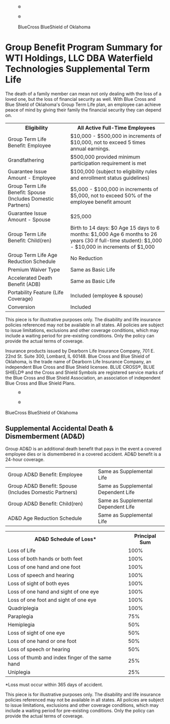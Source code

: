 <figure>

®

®

</figure>


<figure>

BlueCross BlueShield
of Oklahoma

</figure>


# Group Benefit Program Summary for WTI Holdings, LLC DBA Waterfield Technologies Supplemental Term Life

The death of a family member can mean not only dealing with the loss of a loved one, but the loss of financial security as well. With Blue
Cross and Blue Shield of Oklahoma's Group Term Life plan, an employee can achieve peace of mind by giving their family the financial
security they can depend on.


<table>
<tr>
<th>Eligibility</th>
<th>All Active Full-Time Employees</th>
</tr>
<tr>
<td>Group Term Life Benefit: Employee</td>
<td>$10,000 - $500,000 in increments of $10,000, not to exceed 5 times annual earnings.</td>
</tr>
<tr>
<td>Grandfathering</td>
<td>$500,000 provided minimum participation requirement is met</td>
</tr>
<tr>
<td>Guarantee Issue Amount - Employee</td>
<td>$100,000 (subject to eligibility rules and enrollment status guidelines)</td>
</tr>
<tr>
<td>Group Term Life Benefit: Spouse (Includes Domestic Partners)</td>
<td>$5,000 - $100,000 in increments of $5,000, not to exceed 50% of the employee benefit amount</td>
</tr>
<tr>
<td>Guarantee Issue Amount - Spouse</td>
<td>$25,000</td>
</tr>
<tr>
<td>Group Term Life Benefit: Child(ren)</td>
<td>Birth to 14 days: $0 Age 15 days to 6 months: $1,000 Age 6 months to 26 years (30 if full-time student): $1,000 - $10,000 in increments of $1,000</td>
</tr>
<tr>
<td>Group Term Life Age Reduction Schedule</td>
<td>No Reduction</td>
</tr>
<tr>
<td>Premium Waiver Type</td>
<td>Same as Basic Life</td>
</tr>
<tr>
<td>Accelerated Death Benefit (ADB)</td>
<td>Same as Basic Life</td>
</tr>
<tr>
<td>Portability Feature (Life Coverage)</td>
<td>Included (employee &amp; spouse)</td>
</tr>
<tr>
<td>Conversion</td>
<td>Included</td>
</tr>
</table>


This piece is for illustrative purposes only. The disability and life insurance policies referenced may not be available in all states. All policies are subject
to issue limitations, exclusions and other coverage conditions, which may include a waiting period for pre-existing conditions. Only the policy can provide
the actual terms of coverage.

Insurance products issued by Dearborn Life Insurance Company, 701 E. 22nd St. Suite 300, Lombard, IL 60148. Blue Cross and Blue Shield of Oklahoma,
is the trade name of Dearborn Life Insurance Company, an independent Blue Cross and Blue Shield licensee. BLUE CROSS®, BLUE SHIELD® and the
Cross and Shield Symbols are registered service marks of the Blue Cross and Blue Shield Association, an association of independent Blue Cross and
Blue Shield Plans.

<!-- PageFooter="Quote ID: 194175" -->
<!-- PageFooter="Generation Date: 10/03/2024" -->
<!-- PageBreak -->


<figure>

®

®

</figure>


BlueCross BlueShield
of Oklahoma


## Supplemental Accidental Death & Dismemberment (AD&D)

Group AD&D is an additional death benefit that pays in the event a covered employee dies or is dismembered in a covered accident.
AD&D benefit is a 24-hour coverage.


<table>
<tr>
<td>Group AD&amp;D Benefit: Employee</td>
<td>Same as Supplemental Life</td>
</tr>
<tr>
<td>Group AD&amp;D Benefit: Spouse (Includes Domestic Partners)</td>
<td>Same as Supplemental Dependent Life</td>
</tr>
<tr>
<td>Group AD&amp;D Benefit: Child(ren)</td>
<td>Same as Supplemental Dependent Life</td>
</tr>
<tr>
<td>AD&amp;D Age Reduction Schedule</td>
<td>Same as Supplemental Life</td>
</tr>
</table>


<table>
<tr>
<th>AD&amp;D Schedule of Loss*</th>
<th>Principal Sum</th>
</tr>
<tr>
<td>Loss of Life</td>
<td>100%</td>
</tr>
<tr>
<td>Loss of both hands or both feet</td>
<td>100%</td>
</tr>
<tr>
<td>Loss of one hand and one foot</td>
<td>100%</td>
</tr>
<tr>
<td>Loss of speech and hearing</td>
<td>100%</td>
</tr>
<tr>
<td>Loss of sight of both eyes</td>
<td>100%</td>
</tr>
<tr>
<td>Loss of one hand and sight of one eye</td>
<td>100%</td>
</tr>
<tr>
<td>Loss of one foot and sight of one eye</td>
<td>100%</td>
</tr>
<tr>
<td>Quadriplegia</td>
<td>100%</td>
</tr>
<tr>
<td>Paraplegia</td>
<td>75%</td>
</tr>
<tr>
<td>Hemiplegia</td>
<td>50%</td>
</tr>
<tr>
<td>Loss of sight of one eye</td>
<td>50%</td>
</tr>
<tr>
<td>Loss of one hand or one foot</td>
<td>50%</td>
</tr>
<tr>
<td>Loss of speech or hearing</td>
<td>50%</td>
</tr>
<tr>
<td>Loss of thumb and index finger of the same hand</td>
<td>25%</td>
</tr>
<tr>
<td>Uniplegia</td>
<td>25%</td>
</tr>
</table>

*Loss must occur within 365 days of accident.


This piece is for illustrative purposes only. The disability and life insurance policies referenced may not be available in all states. All policies are subject
to issue limitations, exclusions and other coverage conditions, which may include a waiting period for pre-existing conditions. Only the policy can provide
the actual terms of coverage.

<!-- PageFooter="Quote ID: 194175" -->
<!-- PageFooter="Generation Date: 10/03/2024" -->
